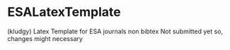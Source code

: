 # ESALatexTemplate
(kludgy) Latex Template for ESA journals 
non bibtex
Not submitted yet so, changes might necessary 
